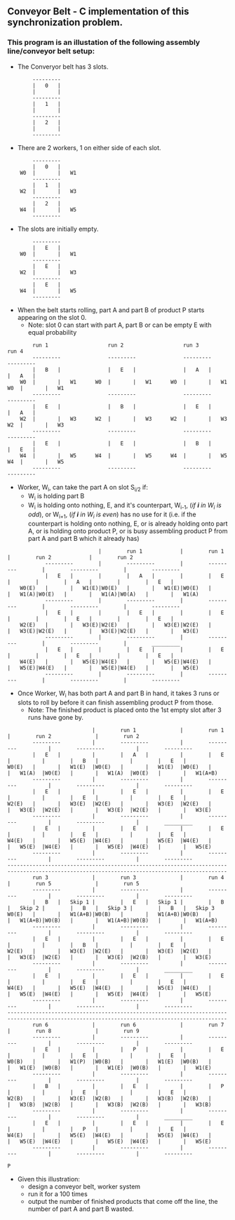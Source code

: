 ## Conveyor Belt - C implementation of this synchronization problem. 

### This program is an illustation of the following assembly line/conveyor belt setup:

* The Converyor belt has 3 slots.

```
        ---------
        |   0   |
        |       |
        ---------
        |   1   |
        |       |
        ---------
        |   2   |
        |       |
        ---------
```

* There are 2 workers, 1 on either side of each slot.

```
        ---------
        |   0   |
    W0  |       |   W1
        ---------
        |   1   |
    W2  |       |   W3
        ---------
        |   2   |
    W4  |       |   W5
        ---------
```

* The slots are initially empty.

```
        ---------
        |   E   |
    W0  |       |   W1
        ---------
        |   E   |
    W2  |       |   W3
        ---------
        |   E   |
    W4  |       |   W5
        ---------
```

* When the belt starts rolling, part A and part B of product P starts appearing on the slot 0.
    * Note: slot 0 can start with part A, part B or can be empty E with equal probability

```
        run 1                   run 2                   run 3                   run 4
        ---------               ---------               ---------               ---------
        |   B   |               |   E   |               |   A   |               |   A   |
    W0  |       |   W1      W0  |       |   W1      W0  |       |   W1      W0  |       |   W1
        ---------               ---------               ---------               ---------
        |   E   |               |   B   |               |   E   |               |   A   |
    W2  |       |   W3      W2  |       |   W3      W2  |       |   W3      W2  |       |   W3
        ---------               ---------               ---------               ---------
        |   E   |               |   E   |               |   B   |               |   E   |
    W4  |       |   W5      W4  |       |   W5      W4  |       |   W5      W4  |       |   W5
        ---------               ---------               ---------               ---------
```

* Worker, W<sub>i</sub>, can take the part A on slot S<sub>i/2</sub> if:
    * W<sub>i</sub> is holding part B 
    * W<sub>i</sub> is holding onto nothing, E, and it's counterpart, W<sub>i-1</sub>, (_if **i** in W<sub>i</sub> is odd_), or W<sub>i+1</sub>, (_if **i** in W<sub>i</sub> is even_) has no use for it (i.e. if the counterpart is holding onto nothing, E, or is already holding onto part A, or is holding onto product P, or is busy assembling product P from part A and part B which it already has)

```
                             |        run 1            |        run 1            |        run 2            |        run 2
            ---------        |        ---------        |        ---------        |        ---------        |        ---------
            |   E   |        |        |   A   |        |        |   E   |        |        |   A   |        |        |   E   |
    W0(E)   |       |   W1(E)|W0(E)   |       |   W1(E)|W0(E)   |       |   W1(A)|W0(E)   |       |   W1(A)|W0(A)   |       |   W1(A)
            ---------        |        ---------        |        ---------        |        ---------        |        ---------
            |   E   |        |        |   E   |        |        |   E   |        |        |   E   |        |        |   E   |
    W2(E)   |       |   W3(E)|W2(E)   |       |   W3(E)|W2(E)   |       |   W3(E)|W2(E)   |       |   W3(E)|W2(E)   |       |   W3(E)
            ---------        |        ---------        |        ---------        |        ---------        |        _________
            |   E   |        |        |   E   |        |        |   E   |        |        |   E   |        |        |   E   |
    W4(E)   |       |   W5(E)|W4(E)   |       |   W5(E)|W4(E)   |       |   W5(E)|W4(E)   |       |   W5(E)|W4(E)   |       |   W5(E)
            ---------        |        ---------        |        ---------        |        ---------        |        ---------
```

* Once Worker, W<sub>i</sub> has both part A and part B in hand, it takes 3 runs or slots to roll by before it can finish assembling product P from those.
    * Note: The finished product is placed onto the 1st empty slot after 3 runs have gone by.

```
                           |        run 1              |        run 1              |        run 2              |        run 2
        ---------          |        ---------          |        ---------          |        ---------          |        ---------
        |   E   |          |        |   A   |          |        |   E   |          |        |   B   |          |        |   E   |
W0(E)   |       |   W1(E)  |W0(E)   |       |   W1(E)  |W0(E)   |       |   W1(A)  |W0(E)   |       |   W1(A)  |W0(E)   |       |   W1(A+B)
        ---------          |        ---------          |        ---------          |        ---------          |        ---------
        |   E   |          |        |   E   |          |        |   E   |          |        |   E   |          |        |   E   |
W2(E)   |       |   W3(E)  |W2(E)   |       |   W3(E)  |W2(E)   |       |   W3(E)  |W2(E)   |       |   W3(E)  |W2(E)   |       |   W3(E)
        ---------          |        ---------          |        ---------          |        ---------          |        _________
        |   E   |          |        |   E   |          |        |   E   |          |        |   E   |          |        |   E   |
W4(E)   |       |   W5(E)  |W4(E)   |       |   W5(E)  |W4(E)   |       |   W5(E)  |W4(E)   |       |   W5(E)  |W4(E)   |       |   W5(E)
        ---------          |        ---------          |        ---------          |        ---------          |        ---------
--------------------------------------------------------------------------------------------------------------------------------------------
        run 3              |        run 3              |        run 4              |        run 5              |        run 5
        ---------          |        ---------          |        ---------          |        ---------          |        ---------
        |   B   |   Skip 1 |        |   E   |   Skip 1 |        |   B   |   Skip 2 |        |   B   |   Skip 3 |        |   B   |   Skip 3
W0(E)   |       |   W1(A+B)|W0(B)   |       |   W1(A+B)|W0(B)   |       |   W1(A+B)|W0(B)   |       |   W1(A+B)|W0(B)   |       |   W1(A+B)
        ---------          |        ---------          |        ---------          |        ---------          |        ---------
        |   E   |          |        |   E   |          |        |   E   |          |        |   B   |          |        |   E   |
W2(E)   |       |   W3(E)  |W2(E)   |       |   W3(E)  |W2(E)   |       |   W3(E)  |W2(E)   |       |   W3(E)  |W2(B)   |       |   W3(E)
        ---------          |        ---------          |        ---------          |        ---------          |        _________
        |   E   |          |        |   E   |          |        |   E   |          |        |   E   |          |        |   E   |
W4(E)   |       |   W5(E)  |W4(E)   |       |   W5(E)  |W4(E)   |       |   W5(E)  |W4(E)   |       |   W5(E)  |W4(E)   |       |   W5(E)
        ---------          |        ---------          |        ---------          |        ---------          |        ---------
--------------------------------------------------------------------------------------------------------------------------------------------
        run 6              |        run 6              |        run 7              |        run 8              |        run 9
        ---------          |        ---------          |        ---------          |        ---------          |        ---------
        |   E   |          |        |   P   |          |        |   E   |          |        |   E   |          |        |   E   | 
W0(B)   |       |   W1(P)  |W0(B)   |       |   W1(E)  |W0(B)   |       |   W1(E)  |W0(B)   |       |   W1(E)  |W0(B)   |       |   W1(E)
        ---------          |        ---------          |        ---------          |        ---------          |        ---------
        |   B   |          |        |   E   |          |        |   P   |          |        |   E   |          |        |   E   |
W2(B)   |       |   W3(E)  |W2(B)   |       |   W3(B)  |W2(B)   |       |   W3(B)  |W2(B)   |       |   W3(B)  |W2(B)   |       |   W3(B)
        ---------          |        ---------          |        ---------          |        ---------          |        _________
        |   E   |          |        |   E   |          |        |   E   |          |        |   P   |          |        |   E   |
W4(E)   |       |   W5(E)  |W4(E)   |       |   W5(E)  |W4(E)   |       |   W5(E)  |W4(E)   |       |   W5(E)  |W4(E)   |       |   W5(E)
        ---------          |        ---------          |        ---------          |        ---------          |        ---------
                                                                                                                            P
```

* Given this illustration:
    * design a conveyor belt, worker system
    * run it for a 100 times
    * output the number of finished products that come off the line, the number of part A and part B wasted.
